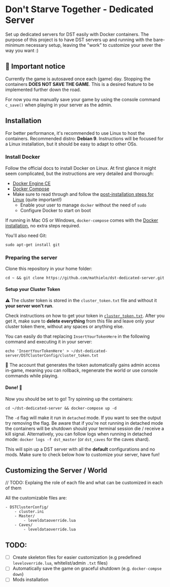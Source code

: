 # Don't Starve Together - Dedicated Server

Set up dedicated servers for DST easily with Docker containers. The purpose of this project is to have DST servers up and running with the bare-minimum necessary setup, leaving the "work" to customize your sever the way you want :)

## :construction: Important notice

Currently the game is autosaved once each (game) day. Stopping the containers **DOES NOT SAVE THE GAME**. This is a desired feature to be implemented further down the road. 

For now you ma manually save your game by using the console command `c_save()` when playing in your server as the admin.

## Installation

For better performance, it's recommended to use Linux to host the containers. Recommended distro: **Debian 9**. Instructions will be focused for a Linux installation, but it should be easy to adapt to other OSs.

### Install Docker

Follow the official docs to install Docker on Linux. At first glance it might seem complicated, but the instructions are very detailed and thorough:

* [Docker Engine CE](https://docs.docker.com/engine/installation/linux/docker-ce/debian/#set-up-the-repository)
* [Docker Compose](https://docs.docker.com/compose/install/#install-compose)
* Make sure to read through and follow the [post-installation steps for Linux](https://docs.docker.com/engine/installation/linux/linux-postinstall/) (quite important!)
  * Enable your user to manage `docker` without the need of `sudo`
  * Configure Docker to start on boot

If running in Mac OS or Windows, `docker-compose` comes with the [Docker installation](https://docs.docker.com/engine/installation/#desktop), no extra steps required.

You'll also need Git:

    sudo apt-get install git


### Preparing the server

Clone this repository in your home folder:

    cd ~ && git clone https://github.com/mathielo/dst-dedicated-server.git

#### Setup your Cluster Token

:warning: The cluster token is stored in the `cluster_token.txt` file and without it **your server won't run**.

Check instructions on how to get your token in [`cluster_token.txt`](./DSTClusterConfig/cluster_token.txt). After you get it, make sure to **delete everything** from this file and leave only your cluster token there, without any spaces or anything else.

You can easily do that replacing `InsertYourTokenHere` in the following command and executing it in your server:

    echo 'InsertYourTokenHere' > ~/dst-dedicated-server/DSTClusterConfig/cluster_token.txt

:closed_lock_with_key: The account that generates the token automatically gains admin access in-game, meaning you can rollback, regenerate the world or use console commands while playing. 

#### Done! :rainbow:

Now you should be set to go! Try spinning up the containers:

    cd ~/dst-dedicated-server && docker-compose up -d

The `-d` flag will make it run in `detached` mode. If you want to see the output try removing the flag. Be aware that if you're not running in detached mode the containers will be shutdown should your terminal session die / receive a kill signal. Alternatively, you can follow logs when running in detached mode: `docker logs -f dst_master` (or `dst_caves` for the caves shard).

This will spin up a DST server with all the **default** configurations and no mods. Make sure to check below how to customize your server, have fun!

## Customizing the Server / World

// TODO: Explaing the role of each file and what can be customized in each of them

All the customizable files are:

```
- DSTClusterConfig/
	- cluster.ini
	- Master/
		- leveldataoverride.lua
	- Caves/
		- leveldataoverride.lua
```

## TODO:

- [ ] Create skeleton files for easier customization (e.g predefined `leveloverride.lua`, whitelist/admin `.txt` files)
- [ ] Automatically save the game on graceful shutdown (e.g. `docker-compse down`)
- [ ] Mods installation
